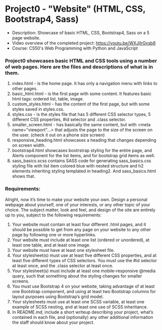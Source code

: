 # Project0 - "Website" (HTML, CSS, Bootstrap4, Sass)
- Description: Showcase of basic HTML, CSS, Bootstrap4, Sass on a 5 page website.
- Video overview of the completed project: https://youtu.be/WXJIIrGvsb8
- Course: CS50's Web Programming with Python and JavaScript

### Project0 showcases basic HTML and CSS tools using a number of web pages. Here are the files and descriptions of what is in them.

1. index.html - is the home page. It has only a navigation menu with links to other pages.
2. basic_html.html - is the first page with some content. It features basic html tags: ordered list, table, image.
3. custom_styles.html - has the content of the first page, but with some styles saved in styles.css.
4. styles.css - is the styles file that has 5 different CSS selector types, 5 different CSS properties, #id selector and .class selector.
5. smaller_screen.html - has basically the same content, but with <meta name="viewport"...> that adjusts the page to the size of the screen on the user. (check it out on a phone size screen)
6. responsive_heading.html showcases a heading that changes depending on screen width.
7. bootstrap4.html showcases bootrstrap styling for the entire page, and Alerts component for the list items, and for bootstrap grid items as well.
8. sass_basics.scss contains SASS code for generating sass_basics.css styling file with list item colored blue with nested structure and h2 elements inheriting styling templated in heading2. And sass_basics.html shows that.

### Requirements:

Alright, now it’s time to make your website your own. Design a personal webpage about yourself, one of your interests, or any other topic of your choice. The subject matter, look and feel, and design of the site are entirely up to you, subject to the following requirements:

1. Your website must contain at least four different .html pages, and it should be possible to get from any page on your website to any other page by following one or more hyperlinks.
2. Your website must include at least one list (ordered or unordered), at least one table, and at least one image.
3. Your website must have at least one stylesheet file.
4. Your stylesheet(s) must use at least five different CSS properties, and at least five different types of CSS selectors. You must use the #id selector at least once, and the .class selector at least once.
5. Your stylesheet(s) must include at least one mobile-responsive @media query, such that something about the styling changes for smaller screens.
6. You must use Bootstrap 4 on your website, taking advantage of at least one Bootstrap component, and using at least two Bootstrap columns for layout purposes using Bootstrap’s grid model.
7. Your stylesheets must use at least one SCSS variable, at least one example of SCSS nesting, and at least one use of SCSS inheritance.
8. In README.md, include a short writeup describing your project, what’s contained in each file, and (optionally) any other additional information the staff should know about your project.
